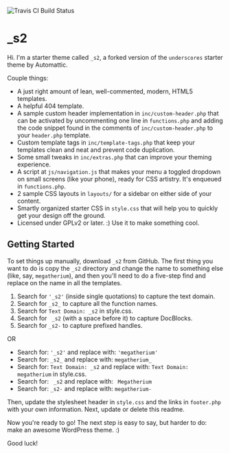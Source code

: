 ![Travis CI Build Status](https://travis-ci.org/Automattic/_s2.svg?branch=master)

_s2
===

Hi. I'm a starter theme called `_s2`, a forked version of the `underscores` starter theme by Automattic.

Couple things:

* A just right amount of lean, well-commented, modern, HTML5 templates.
* A helpful 404 template.
* A sample custom header implementation in `inc/custom-header.php` that can be activated by uncommenting one line in `functions.php` and adding the code snippet found in the comments of `inc/custom-header.php` to your `header.php` template.
* Custom template tags in `inc/template-tags.php` that keep your templates clean and neat and prevent code duplication.
* Some small tweaks in `inc/extras.php` that can improve your theming experience.
* A script at `js/navigation.js` that makes your menu a toggled dropdown on small screens (like your phone), ready for CSS artistry. It's enqueued in `functions.php`.
* 2 sample CSS layouts in `layouts/` for a sidebar on either side of your content.
* Smartly organized starter CSS in `style.css` that will help you to quickly get your design off the ground.
* Licensed under GPLv2 or later. :) Use it to make something cool.

Getting Started
---------------

To set things up manually, download `_s2` from GitHub. The first thing you want to do is copy the `_s2` directory and change the name to something else (like, say, `megatherium`), and then you'll need to do a five-step find and replace on the name in all the templates.

1. Search for `'_s2'` (inside single quotations) to capture the text domain.
2. Search for `_s2_` to capture all the function names.
3. Search for `Text Domain: _s2` in style.css.
4. Search for <code>&nbsp;_s2</code> (with a space before it) to capture DocBlocks.
5. Search for `_s2-` to capture prefixed handles.

OR

* Search for: `'_s2'` and replace with: `'megatherium'`
* Search for: `_s2_` and replace with: `megatherium_`
* Search for: `Text Domain: _s2` and replace with: `Text Domain: megatherium` in style.css.
* Search for: <code>&nbsp;_s2</code> and replace with: <code>&nbsp;Megatherium</code>
* Search for: `_s2-` and replace with: `megatherium-`

Then, update the stylesheet header in `style.css` and the links in `footer.php` with your own information. Next, update or delete this readme.

Now you're ready to go! The next step is easy to say, but harder to do: make an awesome WordPress theme. :)

Good luck!
